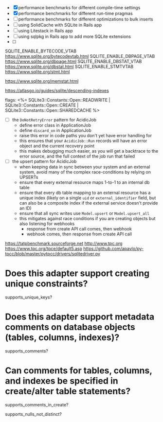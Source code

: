 - [x] performance benchmarks for different compile-time settings
- [x] performance benchmarks for different run-time pragmas
- [ ] performance benchmarks for different optimizations to bulk inserts
- [ ] using SolidCache with SQLite in Rails app
- [ ] using Litestack in Rails app
- [ ] using sqlpkg in Rails app to add more SQLite extensions
- [ ]

SQLITE_ENABLE_BYTECODE_VTAB
  https://www.sqlite.org/bytecodevtab.html
SQLITE_ENABLE_DBPAGE_VTAB
  https://www.sqlite.org/dbpage.html
SQLITE_ENABLE_DBSTAT_VTAB
  https://www.sqlite.org/dbstat.html
SQLITE_ENABLE_STMTVTAB
  https://www.sqlite.org/stmt.html

https://www.sqlite.org/memstat.html

https://atlasgo.io/guides/sqlite/descending-indexes

flags: <%= SQLite3::Constants::Open::READWRITE |
            SQLite3::Constants::Open::CREATE |
            SQLite3::Constants::Open::SHAREDCACHE %>




- [ ] the `DoNotRetryError` pattern for AcidicJob
  - define error class in ApplicationJob
  - define `discard_on` in ApplicationJob
  - raise this error in code paths you don't yet have error handling for
  - this ensures that your `AcidicJob::Run` records will have an error object and the current recovery point
  - this makes debugging much easier, as you will get a backtrace to the error source, and the full context of the job run that failed
- [ ] the upsert pattern for AcidicJob
  - when keeping data in sync between your system and an external system, avoid many of the complex race-conditions by relying on UPSERTs
  - ensure that every external resource maps 1-to-1 to an internal db table
  - ensure that every db table mapping to an external resource has a unique index (likely on a single `uid` or `external_identifier` field, but can also be a composite index if the external service doesn't provide an ID)
  - ensure that all sync writes use `Model.upsert` or `Model.upsert_all`
  + this mitigates against race conditions if you are creating objects but also listening for webhooks
    + response from create API call comes, then webhook
    + webhook comes, then response from create API call


https://tatpbenchmark.sourceforge.net
  http://www.tpc.org
  https://www.tpc.org/tpce/default5.asp
  https://github.com/apavlo/py-tpcc/blob/master/pytpcc/drivers/sqlitedriver.py


# Does this adapter support creating unique constraints?
supports_unique_keys?

# Does this adapter support metadata comments on database objects (tables, columns, indexes)?
supports_comments?

# Can comments for tables, columns, and indexes be specified in create/alter table statements?
supports_comments_in_create?

supports_nulls_not_distinct?
